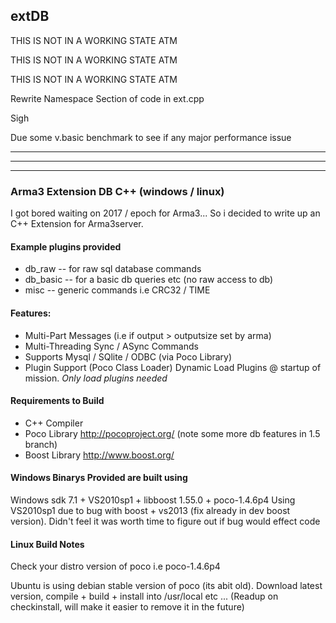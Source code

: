 ## extDB

THIS IS NOT IN A WORKING STATE ATM

THIS IS NOT IN A WORKING STATE ATM

THIS IS NOT IN A WORKING STATE ATM

Rewrite Namespace Section of code in ext.cpp

Sigh

Due some v.basic benchmark to see if any major performance issue


---------------
---------------
---------------


### Arma3 Extension DB  C++ (windows / linux)

I got bored waiting on 2017 / epoch for Arma3...
So i decided to write up an C++ Extension for Arma3server.


#### Example plugins provided
- db_raw   -- for raw sql database commands
- db_basic -- for a basic db queries etc (no raw access to db)
- misc     -- generic commands i.e CRC32 / TIME

#### Features:

 - Multi-Part Messages (i.e if output > outputsize set by arma)
 - Multi-Threading Sync / ASync Commands
 - Supports Mysql / SQlite / ODBC  (via Poco Library)
 - Plugin Support (Poco Class Loader) Dynamic Load Plugins @ startup of
   mission. *Only load plugins needed*

#### Requirements to Build

 - C++ Compiler
 - Poco Library http://pocoproject.org/  (note some more db features in 1.5 branch)
 - Boost Library http://www.boost.org/


#### Windows Binarys Provided are built using

Windows sdk 7.1 + VS2010sp1 + libboost 1.55.0 + poco-1.4.6p4
Using VS2010sp1 due to bug with boost + vs2013 (fix already in dev boost version).
Didn't feel it was worth time to figure out if bug would effect code


#### Linux Build Notes

Check your distro version of poco i.e poco-1.4.6p4

Ubuntu is using debian stable version of poco (its abit old). 
Download latest version, compile + build + install into /usr/local etc ... (Readup on checkinstall, will make it easier to remove it in the future)
